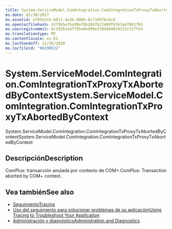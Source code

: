 ```yaml
---
title: System.ServiceModel.ComIntegration.ComIntegrationTxProxyTxAbortedByContext
ms.date: 03/30/2017
ms.assetid: e783e3cb-b011-4a3b-890b-8c710978cbc8
ms.openlocfilehash: 42f9b5efba99ef6b2847b22480f6163a67041fb5
ms.sourcegitcommit: bc293b14af795e0e999e3304dd40c0222cf2ffe4
ms.translationtype: MT
ms.contentlocale: es-ES
ms.lasthandoff: 11/26/2020
ms.locfileid: "96290522"
---
```

# <a name="systemservicemodelcomintegrationcomintegrationtxproxytxabortedbycontext"></a><span data-ttu-id="7ee3f-102">System.ServiceModel.ComIntegration.ComIntegrationTxProxyTxAbortedByContext</span><span class="sxs-lookup"><span data-stu-id="7ee3f-102">System.ServiceModel.ComIntegration.ComIntegrationTxProxyTxAbortedByContext</span></span>

<span data-ttu-id="7ee3f-103">System.ServiceModel.ComIntegration.ComIntegrationTxProxyTxAbortedByContext</span><span class="sxs-lookup"><span data-stu-id="7ee3f-103">System.ServiceModel.ComIntegration.ComIntegrationTxProxyTxAbortedByContext</span></span>  
  
## <a name="description"></a><span data-ttu-id="7ee3f-104">Descripción</span><span class="sxs-lookup"><span data-stu-id="7ee3f-104">Description</span></span>  

 <span data-ttu-id="7ee3f-105">ComPlus: transacción anulada por contexto de COM+.</span><span class="sxs-lookup"><span data-stu-id="7ee3f-105">ComPlus: Transaction aborted by COM+ context.</span></span>  
  
## <a name="see-also"></a><span data-ttu-id="7ee3f-106">Vea también</span><span class="sxs-lookup"><span data-stu-id="7ee3f-106">See also</span></span>

- [<span data-ttu-id="7ee3f-107">Seguimiento</span><span class="sxs-lookup"><span data-stu-id="7ee3f-107">Tracing</span></span>](index.md)
- [<span data-ttu-id="7ee3f-108">Uso del seguimiento para solucionar problemas de su aplicación</span><span class="sxs-lookup"><span data-stu-id="7ee3f-108">Using Tracing to Troubleshoot Your Application</span></span>](using-tracing-to-troubleshoot-your-application.md)
- [<span data-ttu-id="7ee3f-109">Administración y diagnóstico</span><span class="sxs-lookup"><span data-stu-id="7ee3f-109">Administration and Diagnostics</span></span>](../index.md)
